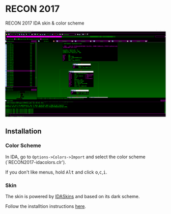 # RECON 2017
RECON 2017 IDA skin & color scheme

![](preview.png)

## Installation

### Color Scheme

In IDA, go to `Options->Colors->Import` and select the color scheme (`RECON2017-idacolors.clr').

If you don't like menus, hold <kbd>Alt</kbd> and click <kbd>o</kbd>,<kbd>c</kbd>,<kbd>i</kbd>.

### Skin

The skin is powered by [IDASkins](https://github.com/zyantific/IDASkins) and based on its dark scheme.

Follow the installtion instructions [here](https://github.com/zyantific/IDASkins).
